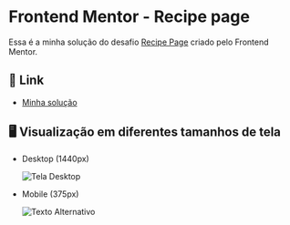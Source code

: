 <h1> Frontend Mentor - Recipe page </h1>

<p>Essa é a minha solução do desafio <a href="https://www.frontendmentor.io/challenges/recipe-page-KiTsR8QQKm" target="_blank">Recipe Page</a> criado pelo Frontend Mentor.</p> 

<h2>📎 Link </h2>
<ul>
  <li>
    <a href="https://frontendmentor-challenges-52vtx6tia-kaykyrods-projects.vercel.app/" target="_blank">Minha solução</a>
  </li>  
</ul>  

<h2> 🖥️ Visualização em diferentes tamanhos de tela </h2>
<ul>
  <li>
      <p>Desktop (1440px)</p>
      <img src="https://github.com/kaykyrod/frontendmentor-challenges/assets/114265239/469eca69-f3d6-4468-b2cb-7e101e340024" alt="Tela Desktop">
  </li>
  <li>
    <p>Mobile (375px)</p>
    <img src="https://github.com/kaykyrod/frontendmentor-challenges/assets/114265239/45cd8ba5-a5ec-46f0-ba5f-a9fed20129f0" alt="Texto Alternativo">
  </li>
<ul>
